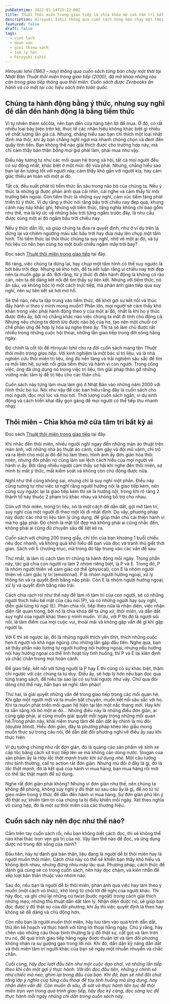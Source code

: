 ```yaml
---
pubDatetime: 2022-01-14T15:22:00Z
title: Thuật thôi miên trong giao tiếp là chìa khóa mở cửa tâm trí bất kỳ ai
description: Hiroyuki Ishii thông qua cuốn sách từng bán chạy một thời tại Nhật Bản Thuật thôi miên trong giao tiếp, đã mở khóa những rào cản trong giao tiếp thông qua thôi miên.
featured: false
draft: false
tags:
  - viet lach
  - doan van
  - gioi thieu sach
  - tam ly hoc
  - hiroyuki ishii
---
```


_Hiroyuki Ishii (1963 – nay) thông qua cuốn sách từng bán chạy một thời tại Nhật Bản _Thuật thôi miên trong giao tiếp_ (2000), đã mở khóa những rào cản trong giao tiếp thông qua thôi miên. Cuốn sách được Zenbooks ấn hành và có mặt tại các hiệu sách trên toàn quốc._

## Chúng ta hành động bằng ý thức, nhưng suy nghĩ để dẫn đến hành động là bằng tiềm thức

Vì tự nhiên thèm sôcôla, nên bạn đến cửa hàng tiện lợi để mua. Ở đó, có rất nhiều loại bày biện trên kệ, thực tế các nhãn hiệu không khác biệt gì nhiều về chất lượng lẫn giá cả. Nhưng, chẳng hiểu sao bạn chỉ thích một loại nhất định mà thôi, khi ấy bạn chẳng nghĩ ngợi mà nhanh chóng chọn và đem đến quầy tính tiền. Bạn không thể nào giải thích được cho trường hợp này, mà chỉ cảm thấy bản thân _bằng mọi giá_ phải làm, phải mua như vậy.

Điều này tương tự như các mối quan hệ trong xã hội, tất cả mọi người đều có sự đồng nhất, khác biệt ở một mức độ vừa phải. Nhưng, chẳng hiểu sao bạn lại ấn tượng tốt với người này, cảm thấy khó gần với người kia, hay cảm giác thiếu an toàn với một ai đó.

Tất cả, đều xuất phát từ tiềm thức ẩn sâu trong não bộ của chúng ta. Nếu ý thức là những gì được phản ánh qua cái nhìn, cái nghe và cảm thấy từ môi trường bên ngoài. Còn tiềm thức là những suy nghĩ, cảm xúc tiềm tàng phát triển từ ý thức. Ví dụ rằng y thức nói rằng bầu trời chiều nay đẹp quá, khung cảnh này hãy khắc ghi; Nhưng với tiềm thức, tầng nghĩa không chỉ bao gồm như thế, mà là ký ức về những bầu trời từng ngắm trước đây, là nhu cầu được cùng một ai đó ngắm bầu trời chiều nay.

Nếu ý thức dẫn lối, và giúp chúng ta đưa ra quyết định, như ở ví dụ trên là dừng lại và chiêm ngưỡng màu sắc bầu trời hay đưa máy lên chụp một tấm hình. Thì tiềm thức lại thôi thúc chúng ta suy nghĩ, nhớ về một ai đó, và tự hỏi liệu có nên hẹn cùng họ một buổi chiều ngắm mây trời bay?

Đọc sách [Thuật thôi miên trong giao tiếp](https://ti.ki/3kz1ERWN/9F5DC381) tại đây.

Rõ ràng, việc chúng ta dừng lại, hay chụp một tấm hình có thể suy ngược là bởi bầu trời đẹp. Nhưng sẽ khó hơn, để ta kết luận rằng vì chiều nay trời đẹp nên ta muốn gặp ai đó. Bởi rằng, từ ý thức đi đến hành động là không có rào cản, nên ta dễ dàng kết nối để tìm thấy sự liên kết. Nhưng với tiềm thức, nó ẩn sâu, và không bộc lộ một cách trực tiếp, mà phản ánh gián tiếp qua suy nghĩ, nên sự liên kết sẽ hơi mơ hồ.

Sẽ thế nào, nếu ta tập trung vào tiềm thức, để khơi gợi sự kết nối và thúc đẩy hành vi theo ý mình mong muốn? Phần lớn, mọi người sẽ cảm thấy khó khăn trong việc phải hành động theo ý của một ai đó, nhất là khi họ ý thức được điều ấy, bởi nó chẳng khác nào việc chúng ta mất đi tính chủ động cả. Nhưng nếu chúng ta _đánh lừa_ được não bộ của họ, tạo nên một chuỗi cơ chế phản ứng để hợp lý hóa sự nghe theo ấy. Thì ta sẽ làm chủ được rất nhiều trong những cuộc hội thoại, những lần giao tiếp trong đời sống hằng ngày.

Đó chính là cốt lõi để Hiroyuki Ishii cho ra đời cuốn sách mang tên _Thuật thôi miên trong giao tiếp_. Với kinh nghiệm là một bác sĩ trị liệu, và là nhà nghiên cứu thôi miên trị liệu, ông đủ nền tảng và trải nghiệm sâu sắc để tìm ra mối liên hệ, sự kết nối giữa tiềm thức và hành vi con người. Trong công việc, ông đã ứng dụng nó trong việc trị liệu, tìm giải pháp tháo gỡ những vướng mắc tâm lý để trị liệu cho các thân chủ.

Cuốn sách này từng làm mưa làm gió ở Nhật Bản vào những năm 2000 với hình thức bỏ túi. Nói như vậy để các bạn hiểu rằng đây là cuốn sách cho mọi người, đọc mọi lúc và mọi nơi. Thời lượng cuốn sách ngắn, ví dụ sinh động và cách triển khai đầy gọn gàng để mọi người có thể tiếp thu nhanh nhạy.

## Thôi miên – Chìa khóa mở cửa tâm trí bất kỳ ai

Đọc sách [Thuật thôi miên trong giao tiếp](https://ti.ki/3kz1ERWN/9F5DC381) tại đây.

Khi nhắc đến thôi miên, nhiều người nghĩ ngay đến những màn ảo thuật trên màn ảnh, với những nhà ảo thuật áo cánh, cầm gậy và đội mũ vành, chỉ trỏ và ra lệnh cho một ai đó để họ làm theo. Hình ảnh ấy đơn giản hóa thôi miên, nhưng đôi phần nó cũng làm sai lệch cách hiểu của mọi người về hành vi ấy. Bởi rằng nhiều người cảm thấy sợ hãi khi nghe đến thôi miên, sợ mình bị mất ý thức, mất kiểm soát và không còn chủ động được nữa.

Nghĩ như thế cũng không sai, nhưng chỉ là suy nghĩ một phần. Điều này cũng tương tự như việc ta nghĩ rằng người hướng nội là giao tiếp kém, nên cũng suy ngược lại là giao tiếp kém thì sẽ là hướng nội, trong khi rõ ràng 2 thành tố này thuộc 2 phạm trù khác nhau và không bỗ trợ cho nhau.

Còn với thôi miên, trong trị liệu, nó là một cách để dẫn dắt, gợi mở tâm trí, suy nghĩ của một người đi theo một lối đi nhất định. Do vậy, phương pháp này được các nhà trị liệu tâm lý ứng dụng, để giúp thân chủ cải thiện hành vi mà họ gặp phải. Đó chính là mặt tốt đẹp mà không phải ai cũng nhắc đến, không phải ai cũng đủ chuyên sâu để liệt kê ra.

Cuốn sách với chừng 200 trang giấy, chỉ tốn của bạn khoảng 1 buổi chiều nếu đọc nhanh, và không quá khó hiểu để bạn vừa đọc và tranh thủ giết thời gian. Sách với 5 chương mục, mà trong đó tập trung vào các vấn đề sau:

Thứ nhất, là làm rõ cách tâm trí chúng ta hành động mỗi ngày. Trong phần này, tác giả chia con người ra làm 2 nhóm riêng biệt, là P và E. Trong đó, P là nhóm người thiên về cảm giác cơ thể (physical), còn E là nhóm người thiên về cảm giác lý trí (emotional). P là nhóm người hướng ngoại, xử lý thông tin và ra quyết định bằng não phải. Còn E là nhóm người hướng ngoại, xử lý và quyết định bằng não trái.

Cách chia rạch ròi như thế này để làm rõ tâm trí của con người, sẽ có những người thích hiểu bề mặt của câu nói (P), và có những người hay suy nghĩ, diễn giải từng từ ngữ (E). Phân chia rồi, tiếp theo nữa là nhận diện, việc nhận diện rất quan trọng, bởi nó là chìa khóa để ta ứng xử, _thôi miên,_ và dẫn dắt suy nghĩ của người khác theo ý mình muốn. Ví dụ, với P thì đó là người sôi nổi, là tâm điểm của mọi cuộc vui, thoải mái và không gặp vấn đề gì khi gặp người lạ.

Với E thì sẽ ngược lại, đó là những người thích yên tĩnh, thích những cuộc hẹn ít người và khá ngại ngùng cho những lần gặp đầu tiên. Nghe qua, bạn sẽ thấy phần nào tương tự người hướng nội hướng ngoại, nhưng nếu hướng nội hay hướng ngoại có thể linh hoạt tùy tình huống, thì P và E lại kiên định và chắc chắn trong mọi hoàn cảnh.

Để giao tiếp, kết nối với từng người là P hay E thì cũng có sự khác biệt, thậm chí ngược với các chúng ta tư duy. Điều ấy, sẽ hợp lý hơn nếu bạn đọc qua từng trang sách, để hiểu tại sao lại có sự trái ngược như vậy. Chứ qua đôi dòng chữ thế này, hẳn bạn sẽ nghĩ: tầm phào!

Thứ hai, là giải quyết những vấn đề trong giao tiếp trong các mối quan hệ. Khi gặp một người mới và ta muốn bắt chuyện, muốn kết nối sâu sắc với họ. Khi ta muốn phát triển mối quan hệ hiện tại lên một nấc thang mới. Hay khi ta sẵn sàng rời bỏ một ai đó… Những điều này là những điều đơn giản, ai cũng gặp phải, ai cũng muốn giải quyết mỗi ngày trong những mối quan hệ.Trong phần này, khái niệm trung tâm để dẫn dắt ấy chính là mù đôi (double blind). Hiểu đơn giản, đây là phương pháp khéo léo giấu mong muốn thực sự trong câu nói, để dẫn dắt đối phương nghĩ về điều ấy sau khi thực hiện.

Ví dụ tưởng chừng như rất đơn giản, đó là quảng cáo sản phẩm vệ sinh xe cấp tốc bằng cách xịt trực tiếp lên xe mà không cần dùng nước. Slogan của sản phẩm ấy là _Hãy lắc thật mạnh trước khi sử dụng nhé_. Một câu tưởng như bình thường, call to action rất đơn giản. Nhưng mù đôi ở đây là gì, đó là _lắc thật mạnh_, đó là kết quả của hành vi mua hàng, bạn mua hàng rồi mới có thể lắc thật mạnh để sử dụng.

Nghe rất đơn giản phải không? Nhưng vì đơn giản như thế, nên chúng ta không đề phòng, không suy nghĩ ý đồ thật sự sau câu ấy là gì, để nó từ từ gieo mầm trong ý thức để dẫn đến hành vi mua hàng. Sự đơn giản phủ lên ý đồ thật sự, khiến tâm trí của chúng ta bị điều khiển mỗi ngày. Xét theo nghĩa vô cùng hẹp, đó là một sự thôi miên của các thương hiệu.

## Cuốn sách này nên đọc như thế nào?

Cầm trên tay cuốn sách rồi, nếu bạn không biết cách đọc, thì sẽ không thể nào khai thác trọn vẹn giá trị của nó. Vậy làm thế nào để đọc, và ứng dụng được nó trong đời sống của mình?

Đầu tiên, hãy tự đánh giá bản thân, liệu đang là người dễ bị thôi miên hay là người muốn thôi miên. Cách chia này có thể sẽ khiến bạn thấy khó hiểu và không lệch nhau, nhưng đừng nhíu mày lâu quá. Phương pháp, cách thức để đánh giá cũng sẽ có trong cuốn sách, nên hãy đọc chậm, và kiên nhẫn để xếp loại bản thân thuộc vào nhóm nào.

Sau đó, nếu bạn là người dễ bị thôi miên, phản ánh qua việc hay làm theo ý muốn (một cách vô thức), khó lòng từ chối lời đề nghị của người khác. Thì hãy đọc, và ghi chú lại những cú _twist_ (bước ngoặt) trong cách giải thích những mẹo, những thủ thuật dẫn dắt tâm lý. Nhận diện được nó, sẽ giúp bạn đọc được ý đồ thật sự của đối phương, khi ấy thì việc quyết định là theo hay không sẽ dễ dàng và chủ động hơn.

Còn nếu bạn là người muốn thôi miên, hãy lưu tâm vào quá trình dẫn dắt, thử lên kế hoạch và thực hành với từng lời thoại hằng ngày. Chú ý rằng, hãy chèn vào những câu thoại bình thường là ý đồ thật sự, cắt gọt và làm trơn tru nó, để quá trình giao tiếp hằng ngày được thuận lợi và làm đối phương không nhận ra sự gượng gạo trong lời nói. Khi đó, dần dần kỹ năng dẫn dắt và thôi miên tâm trí người khác của bạn sẽ ngày một nhuần nhuyễn và chắc chắn.

_Cuối cùng, hãy đọc lượt đầu tiên như một cuộc dạo chơi, và những lần tiếp theo khi cần một gợi ý thực hành. Với lần đọc đầu tiên, những ý chính sẽ như chiếc mỏ neo, ghim lại trong đầu của bạn. Khi đó, bạn sẽ nhớ đôi chút tầng lớp ý nghĩa của từng câu thoại để tùy tình huống mà ứng dụng, hay nhận diện vấn đề. Còn muốn đi sâu, đi sát và thực hành liên tục để thôi miên trọn vẹn trong quá trình giao tiếp, hãy đọc kỹ càng, đọc sàng lọc để thực hành mỗi ngày những chỉ dẫn trong cuốn sách này._